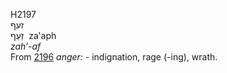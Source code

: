 H2197  
זעף  
זַעַף ‎ za‛aph  
*zah‘-af*  
From [2196](h2196) *anger: -* indignation, rage (-ing), wrath.  
